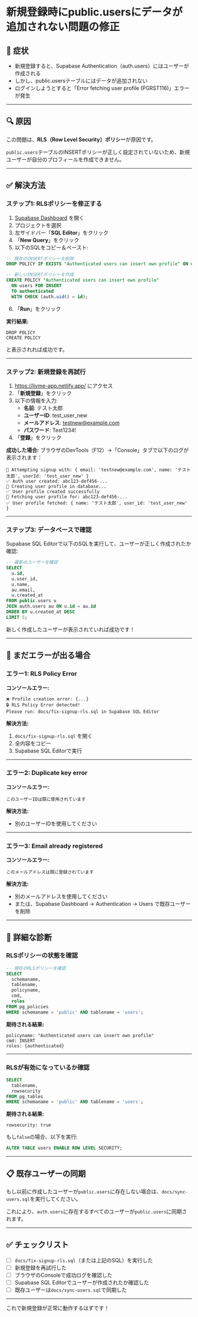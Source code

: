 # 新規登録時にpublic.usersにデータが追加されない問題の修正

## 🔴 症状

- 新規登録すると、Supabase Authentication（auth.users）にはユーザーが作成される
- しかし、public.usersテーブルにはデータが追加されない
- ログインしようとすると「Error fetching user profile (PGRST116)」エラーが発生

---

## 🔍 原因

この問題は、**RLS（Row Level Security）ポリシー**が原因です。

`public.users`テーブルのINSERTポリシーが正しく設定されていないため、新規ユーザーが自分のプロフィールを作成できません。

---

## ✅ 解決方法

### **ステップ1: RLSポリシーを修正する**

1. [Supabase Dashboard](https://app.supabase.com/) を開く
2. プロジェクトを選択
3. 左サイドバー「**SQL Editor**」をクリック
4. 「**New Query**」をクリック
5. 以下のSQLをコピー＆ペースト:

```sql
-- 既存のINSERTポリシーを削除
DROP POLICY IF EXISTS "Authenticated users can insert own profile" ON users;

-- 新しいINSERTポリシーを作成
CREATE POLICY "Authenticated users can insert own profile"
  ON users FOR INSERT
  TO authenticated
  WITH CHECK (auth.uid() = id);
```

6. 「**Run**」をクリック

**実行結果:**
```
DROP POLICY
CREATE POLICY
```

と表示されれば成功です。

---

### **ステップ2: 新規登録を再試行**

1. https://livme-app.netlify.app/ にアクセス
2. 「**新規登録**」をクリック
3. 以下の情報を入力:
   - **名前**: テスト太郎
   - **ユーザーID**: test_user_new
   - **メールアドレス**: testnew@example.com
   - **パスワード**: Test1234!
4. 「**登録**」をクリック

**成功した場合:**
ブラウザのDevTools（F12）→「Console」タブで以下のログが表示されます：

```
📝 Attempting signup with: { email: 'testnew@example.com', name: 'テスト太郎', userId: 'test_user_new' }
✅ Auth user created: abc123-def456-...
📝 Creating user profile in database...
✅ User profile created successfully
👤 Fetching user profile for: abc123-def456-...
✅ User profile fetched: { name: 'テスト太郎', user_id: 'test_user_new' }
```

---

### **ステップ3: データベースで確認**

Supabase SQL Editorで以下のSQLを実行して、ユーザーが正しく作成されたか確認:

```sql
-- 最新のユーザーを確認
SELECT
  u.id,
  u.user_id,
  u.name,
  au.email,
  u.created_at
FROM public.users u
JOIN auth.users au ON u.id = au.id
ORDER BY u.created_at DESC
LIMIT 5;
```

新しく作成したユーザーが表示されていれば成功です！

---

## 🐛 まだエラーが出る場合

### エラー1: RLS Policy Error

**コンソールエラー:**
```
❌ Profile creation error: {...}
🔒 RLS Policy Error detected!
Please run: docs/fix-signup-rls.sql in Supabase SQL Editor
```

**解決方法:**
1. `docs/fix-signup-rls.sql` を開く
2. 全内容をコピー
3. Supabase SQL Editorで実行

---

### エラー2: Duplicate key error

**コンソールエラー:**
```
このユーザーIDは既に使用されています
```

**解決方法:**
- 別のユーザーIDを使用してください

---

### エラー3: Email already registered

**コンソールエラー:**
```
このメールアドレスは既に登録されています
```

**解決方法:**
- 別のメールアドレスを使用してください
- または、Supabase Dashboard → Authentication → Users で既存ユーザーを削除

---

## 🔧 詳細な診断

### RLSポリシーの状態を確認

```sql
-- 現在のRLSポリシーを確認
SELECT
  schemaname,
  tablename,
  policyname,
  cmd,
  roles
FROM pg_policies
WHERE schemaname = 'public' AND tablename = 'users';
```

**期待される結果:**
```
policyname: "Authenticated users can insert own profile"
cmd: INSERT
roles: {authenticated}
```

---

### RLSが有効になっているか確認

```sql
SELECT
  tablename,
  rowsecurity
FROM pg_tables
WHERE schemaname = 'public' AND tablename = 'users';
```

**期待される結果:**
```
rowsecurity: true
```

もし`false`の場合、以下を実行:
```sql
ALTER TABLE users ENABLE ROW LEVEL SECURITY;
```

---

## 📋 既存ユーザーの同期

もし以前に作成したユーザーが`public.users`に存在しない場合は、`docs/sync-users.sql`を実行してください。

これにより、`auth.users`に存在するすべてのユーザーが`public.users`に同期されます。

---

## ✅ チェックリスト

- [ ] `docs/fix-signup-rls.sql`（または上記のSQL）を実行した
- [ ] 新規登録を再試行した
- [ ] ブラウザのConsoleで成功ログを確認した
- [ ] Supabase SQL Editorでユーザーが作成されたか確認した
- [ ] 既存ユーザーは`docs/sync-users.sql`で同期した

---

これで新規登録が正常に動作するはずです！
